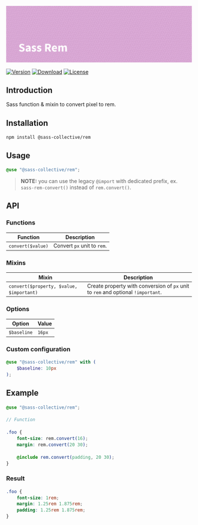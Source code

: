 ![Sass Rem](.github/banner.png)

[![Version](https://flat.badgen.net/npm/v/@sass-collective/rem)](https://www.npmjs.com/package/@sass-collective/rem)
[![Download](https://flat.badgen.net/npm/dt/@sass-collective/rem)](https://www.npmjs.com/package/@sass-collective/rem)
[![License](https://flat.badgen.net/npm/license/@sass-collective/rem)](https://www.npmjs.com/package/@sass-collective/rem)

## Introduction

Sass function & mixin to convert pixel to rem.

## Installation

```shell
npm install @sass-collective/rem
```

## Usage

```scss
@use "@sass-collective/rem";
```

> **NOTE:** you can use the legacy `@import` with dedicated prefix, ex. `sass-rem-convert()` instead of `rem.convert()`.

## API

### Functions

| Function | Description |
| --- | --- |
| `convert($value)` | Convert `px` unit to `rem`. |

### Mixins

| Mixin | Description |
| --- | --- |
| `convert($property, $value, $important)` | Create property with conversion of `px` unit to `rem` and optional `!important`. |

### Options

| Option | Value |
| --- | --- |
| `$baseline` | `16px` |

### Custom configuration

```scss
@use "@sass-collective/rem" with (
    $baseline: 10px
);
```

## Example

```scss
@use "@sass-collective/rem";

// Function

.foo {
    font-size: rem.convert(16);
    margin: rem.convert(20 30);

    @include rem.convert(padding, 20 30);
}
```

### Result

```css
.foo {
    font-size: 1rem;
    margin: 1.25rem 1.875rem;
    padding: 1.25rem 1.875rem;
}
```
